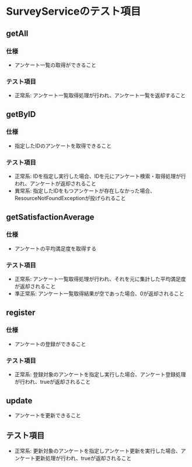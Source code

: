 # SurveyServiceのテスト項目

## getAll

### 仕様

- アンケート一覧の取得ができること

### テスト項目

- 正常系: アンケート一覧取得処理が行われ、アンケート一覧を返却すること

## getByID

### 仕様

- 指定したIDのアンケートを取得できること

### テスト項目

- 正常系: IDを指定し実行した場合、IDを元にアンケート検索・取得処理が行われ、アンケートが返却されること
- 異常系: 指定したIDをもつアンケートが存在しなかった場合、ResourceNotFoundExceptionが投げられること

## getSatisfactionAverage

### 仕様

- アンケートの平均満足度を取得する

### テスト項目

- 正常系: アンケート一覧取得処理が行われ、それを元に集計した平均満足度が返却されること
- 準正常系: アンケート一覧取得結果が空であった場合、0が返却されること

## register

### 仕様

- アンケートの登録ができること

### テスト項目

- 正常系: 登録対象のアンケートを指定し実行した場合、アンケート登録処理が行われ、trueが返却されること

## update

- アンケートを更新できること

## テスト項目

- 正常系: 更新対象のアンケートを指定しアンケート更新を実行した場合、アンケート更新処理が行われ、trueが返却されること
